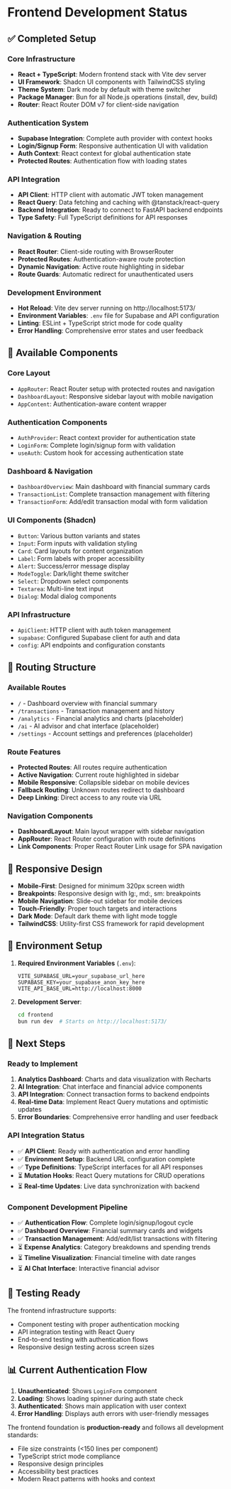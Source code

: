 # Frontend Development Status

## ✅ Completed Setup

### Core Infrastructure

- **React + TypeScript**: Modern frontend stack with Vite dev server
- **UI Framework**: Shadcn UI components with TailwindCSS styling
- **Theme System**: Dark mode by default with theme switcher
- **Package Manager**: Bun for all Node.js operations (install, dev, build)
- **Router**: React Router DOM v7 for client-side navigation

### Authentication System

- **Supabase Integration**: Complete auth provider with context hooks
- **Login/Signup Form**: Responsive authentication UI with validation
- **Auth Context**: React context for global authentication state
- **Protected Routes**: Authentication flow with loading states

### API Integration

- **API Client**: HTTP client with automatic JWT token management
- **React Query**: Data fetching and caching with @tanstack/react-query
- **Backend Integration**: Ready to connect to FastAPI backend endpoints
- **Type Safety**: Full TypeScript definitions for API responses

### Navigation & Routing

- **React Router**: Client-side routing with BrowserRouter
- **Protected Routes**: Authentication-aware route protection
- **Dynamic Navigation**: Active route highlighting in sidebar
- **Route Guards**: Automatic redirect for unauthenticated users

### Development Environment

- **Hot Reload**: Vite dev server running on http://localhost:5173/
- **Environment Variables**: `.env` file for Supabase and API configuration
- **Linting**: ESLint + TypeScript strict mode for code quality
- **Error Handling**: Comprehensive error states and user feedback

## 🚀 Available Components

### Core Layout

- `AppRouter`: React Router setup with protected routes and navigation
- `DashboardLayout`: Responsive sidebar layout with mobile navigation
- `AppContent`: Authentication-aware content wrapper

### Authentication Components

- `AuthProvider`: React context provider for authentication state
- `LoginForm`: Complete login/signup form with validation
- `useAuth`: Custom hook for accessing authentication state

### Dashboard & Navigation

- `DashboardOverview`: Main dashboard with financial summary cards
- `TransactionList`: Complete transaction management with filtering
- `TransactionForm`: Add/edit transaction modal with form validation

### UI Components (Shadcn)

- `Button`: Various button variants and states
- `Input`: Form inputs with validation styling
- `Card`: Card layouts for content organization
- `Label`: Form labels with proper accessibility
- `Alert`: Success/error message display
- `ModeToggle`: Dark/light theme switcher
- `Select`: Dropdown select components
- `Textarea`: Multi-line text input
- `Dialog`: Modal dialog components

### API Infrastructure

- `ApiClient`: HTTP client with auth token management
- `supabase`: Configured Supabase client for auth and data
- `config`: API endpoints and configuration constants

## 🧭 Routing Structure

### Available Routes

- `/` - Dashboard overview with financial summary
- `/transactions` - Transaction management and history
- `/analytics` - Financial analytics and charts (placeholder)
- `/ai` - AI advisor and chat interface (placeholder)
- `/settings` - Account settings and preferences (placeholder)

### Route Features

- **Protected Routes**: All routes require authentication
- **Active Navigation**: Current route highlighted in sidebar
- **Mobile Responsive**: Collapsible sidebar on mobile devices
- **Fallback Routing**: Unknown routes redirect to dashboard
- **Deep Linking**: Direct access to any route via URL

### Navigation Components

- **DashboardLayout**: Main layout wrapper with sidebar navigation
- **AppRouter**: React Router configuration with route definitions
- **Link Components**: Proper React Router Link usage for SPA navigation

## 📱 Responsive Design

- **Mobile-First**: Designed for minimum 320px screen width
- **Breakpoints**: Responsive design with lg:, md:, sm: breakpoints
- **Mobile Navigation**: Slide-out sidebar for mobile devices
- **Touch-Friendly**: Proper touch targets and interactions
- **Dark Mode**: Default dark theme with light mode toggle
- **TailwindCSS**: Utility-first CSS framework for rapid development

## 🔧 Environment Setup

1. **Required Environment Variables** (`.env`):

   ```
   VITE_SUPABASE_URL=your_supabase_url_here
   SUPABASE_KEY=your_supabase_anon_key_here
   VITE_API_BASE_URL=http://localhost:8000
   ```

2. **Development Server**:
   ```bash
   cd frontend
   bun run dev  # Starts on http://localhost:5173/
   ```

## 🎯 Next Steps

### Ready to Implement

1. **Analytics Dashboard**: Charts and data visualization with Recharts
2. **AI Integration**: Chat interface and financial advice components
3. **API Integration**: Connect transaction forms to backend endpoints
4. **Real-time Data**: Implement React Query mutations and optimistic updates
5. **Error Boundaries**: Comprehensive error handling and user feedback

### API Integration Status

- ✅ **API Client**: Ready with authentication and error handling
- ✅ **Environment Setup**: Backend URL configuration complete
- ✅ **Type Definitions**: TypeScript interfaces for all API responses
- ⏳ **Mutation Hooks**: React Query mutations for CRUD operations
- ⏳ **Real-time Updates**: Live data synchronization with backend

### Component Development Pipeline

- ✅ **Authentication Flow**: Complete login/signup/logout cycle
- ✅ **Dashboard Overview**: Financial summary cards and widgets
- ✅ **Transaction Management**: Add/edit/list transactions with filtering
- ⏳ **Expense Analytics**: Category breakdowns and spending trends
- ⏳ **Timeline Visualization**: Financial timeline with date ranges
- ⏳ **AI Chat Interface**: Interactive financial advisor

## 🧪 Testing Ready

The frontend infrastructure supports:

- Component testing with proper authentication mocking
- API integration testing with React Query
- End-to-end testing with authentication flows
- Responsive design testing across screen sizes

## 📊 Current Authentication Flow

1. **Unauthenticated**: Shows `LoginForm` component
2. **Loading**: Shows loading spinner during auth state check
3. **Authenticated**: Shows main application with user context
4. **Error Handling**: Displays auth errors with user-friendly messages

The frontend foundation is **production-ready** and follows all development standards:

- File size constraints (<150 lines per component)
- TypeScript strict mode compliance
- Responsive design principles
- Accessibility best practices
- Modern React patterns with hooks and context
